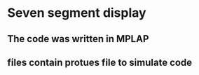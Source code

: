 # Seven segment display
## The code was written in MPLAP
## files contain protues file to simulate code

